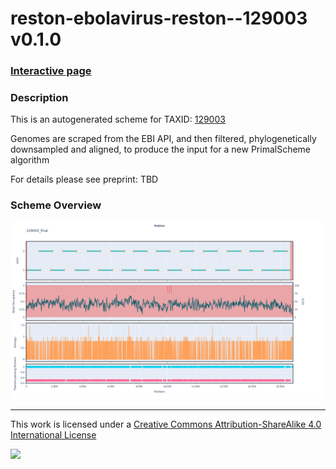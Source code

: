 # reston-ebolavirus-reston--129003 v0.1.0

### [Interactive page](https://chrisgkent.github.io/schemes/reston-ebolavirus-reston--129003-1000-v0.1.0)

### Description

This is an autogenerated scheme for TAXID: [129003](https://www.ncbi.nlm.nih.gov/Taxonomy/Browser/wwwtax.cgi?mode=Info&id=129003&lvl=3&lin=f&keep=1&srchmode=1&unlock)

Genomes are scraped from the EBI API, and then filtered, phylogenetically downsampled and aligned, to produce the input for a new PrimalScheme algorithm

For details please see preprint: TBD

### Scheme Overview

![Alt text](work/129003_final.png '129003_final.png')

------------------------------------------------------------------------

This work is licensed under a [Creative Commons Attribution-ShareAlike 4.0 International License](http://creativecommons.org/licenses/by-sa/4.0/) 

![](https://i.creativecommons.org/l/by-sa/4.0/88x31.png)